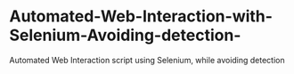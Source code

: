 # Automated-Web-Interaction-with-Selenium-Avoiding-detection-
Automated Web Interaction script using Selenium, while avoiding detection
